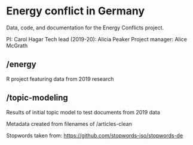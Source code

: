 # Energy conflict in Germany

Data, code, and documentation for the Energy Conflicts project.

PI: Carol Hagar
Tech lead (2019-20): Alicia Peaker
Project manager: Alice McGrath

## /energy

R project featuring data from 2019 research

## /topic-modeling

Results of initial topic model to test documents from 2019 data

Metadata created from filenames of /articles-clean

Stopwords taken from: https://github.com/stopwords-iso/stopwords-de